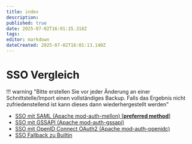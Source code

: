 ```yaml
---
title: index
description: 
published: true
date: 2025-07-02T16:01:15.318Z
tags: 
editor: markdown
dateCreated: 2025-07-02T16:01:13.140Z
---
```


# SSO Vergleich

!!! warning "Bitte erstellen Sie vor jeder Änderung an einer Schnittstelle/Import einen vollständiges Backup. Falls das Ergebnis nicht zufriedenstellend ist kann dieses dann wiederhergestellt werden"

-   [SSO mit SAML (Apache mod-auth-mellon) [**preferred method**]](../sso-vergleich/saml/index.md)
-   [SSO mit GSSAPI (Apache mod-auth-gssapi)](../sso-vergleich/gssapi/index.md)
-   [SSO mit OpenID Connect OAuth2 (Apache mod-auth-openidc)](../sso-vergleich/openid/index.md)
-   [SSO Fallback zu Builtin](../sso-vergleich/sso-fallback/index.md)
